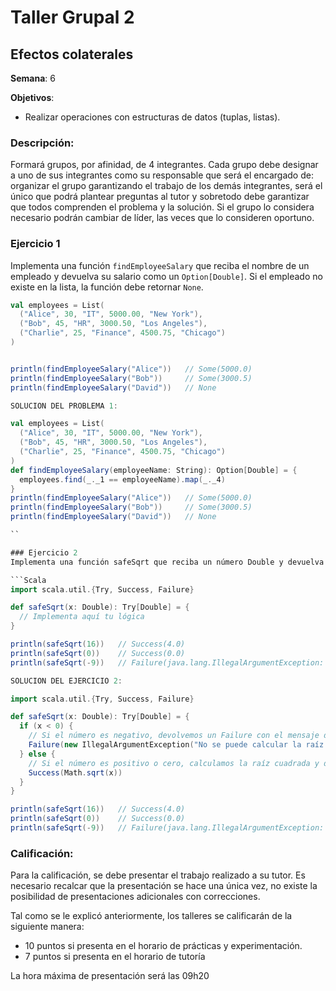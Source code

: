 # Taller Grupal  2
## Efectos colaterales

**Semana**: 6

**Objetivos**:

- Realizar operaciones con estructuras de datos (tuplas, listas).

### Descripción:

Formará grupos, por afinidad, de 4 integrantes. Cada grupo debe designar a uno de sus integrantes como su responsable que será el encargado de: organizar el grupo garantizando el trabajo de los demás integrantes, será el único que podrá plantear preguntas al tutor y sobretodo debe garantizar que todos comprenden el problema y la solución. Si el grupo lo considera necesario podrán cambiar de líder, las veces que lo consideren oportuno.

### Ejercicio 1
Implementa una función `findEmployeeSalary` que reciba el nombre de un empleado y devuelva su salario como un `Option[Double]`. Si el empleado no existe en la lista, la función debe retornar `None`.

```Scala
val employees = List(
  ("Alice", 30, "IT", 5000.00, "New York"),
  ("Bob", 45, "HR", 3000.50, "Los Angeles"),
  ("Charlie", 25, "Finance", 4500.75, "Chicago")
)


println(findEmployeeSalary("Alice"))   // Some(5000.0)
println(findEmployeeSalary("Bob"))     // Some(3000.5)
println(findEmployeeSalary("David"))   // None
```

```Scala
SOLUCION DEL PROBLEMA 1:

val employees = List(
  ("Alice", 30, "IT", 5000.00, "New York"),
  ("Bob", 45, "HR", 3000.50, "Los Angeles"),
  ("Charlie", 25, "Finance", 4500.75, "Chicago")
)
def findEmployeeSalary(employeeName: String): Option[Double] = {
  employees.find(_._1 == employeeName).map(_._4)
}
println(findEmployeeSalary("Alice"))   // Some(5000.0)
println(findEmployeeSalary("Bob"))     // Some(3000.5)
println(findEmployeeSalary("David"))   // None

``

### Ejercicio 2
Implementa una función safeSqrt que reciba un número Double y devuelva un Try[Double]. Si el número es negativo, la función debe manejarlo con un Failure, indicando que no se puede calcular la raíz cuadrada de números negativos.

```Scala
import scala.util.{Try, Success, Failure}

def safeSqrt(x: Double): Try[Double] = {
  // Implementa aquí tu lógica
}

println(safeSqrt(16))   // Success(4.0)
println(safeSqrt(0))    // Success(0.0)
println(safeSqrt(-9))   // Failure(java.lang.IllegalArgumentException: No se puede calcular la raíz cuadrada de un número negativo)
```
```Scala
SOLUCION DEL EJERCICIO 2:

import scala.util.{Try, Success, Failure}

def safeSqrt(x: Double): Try[Double] = {
  if (x < 0) {
    // Si el número es negativo, devolvemos un Failure con el mensaje de error adecuado
    Failure(new IllegalArgumentException("No se puede calcular la raíz cuadrada de un número negativo"))
  } else {
    // Si el número es positivo o cero, calculamos la raíz cuadrada y devolvemos un Success con el resultado
    Success(Math.sqrt(x))
  }
}

println(safeSqrt(16))   // Success(4.0)
println(safeSqrt(0))    // Success(0.0)
println(safeSqrt(-9))   // Failure(java.lang.IllegalArgumentException: No se puede calcular la raíz cuadrada de un número negativo)
```


### Calificación:

Para la calificación, se debe presentar el trabajo realizado a su tutor. Es necesario recalcar que la presentación se hace una única vez, no existe la posibilidad de presentaciones adicionales con correcciones. 

Tal como se le explicó anteriormente, los talleres se calificarán de la siguiente manera:

- 10 puntos si presenta en el horario de prácticas y experimentación.
- 7 puntos si presenta en el horario de tutoría

La hora máxima de presentación será las 09h20
